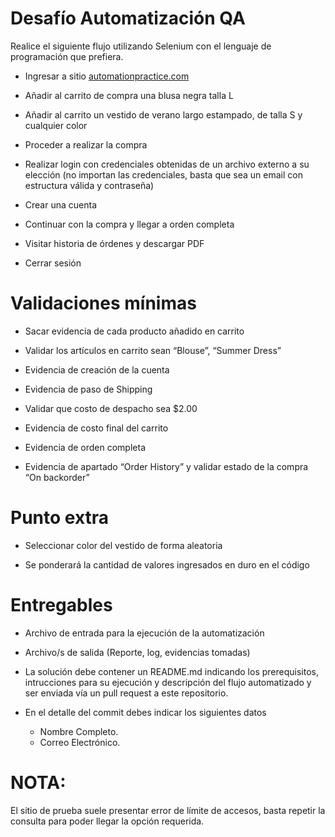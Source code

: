 # Desaf&iacute;o Automatizaci&oacute;n QA

Realice el siguiente flujo utilizando Selenium con el lenguaje de programaci&oacute;n que prefiera.  

 - Ingresar a sitio [automationpractice.com](http://automationpractice.com/)

 - A&ntilde;adir al carrito de compra una blusa negra talla L 

 - A&ntilde;adir al carrito un vestido de verano largo estampado, de talla S y cualquier color 

 - Proceder a realizar la compra 

 - Realizar login con credenciales obtenidas de un archivo externo a su elecci&oacute;n (no importan las credenciales, basta que sea un email con estructura v&aacute;lida y contrase&ntilde;a) 

 - Crear una cuenta 

 - Continuar con la compra y llegar a orden completa 

 - Visitar historia de &oacute;rdenes y descargar PDF 

 - Cerrar sesi&oacute;n 

 

# Validaciones m&iacute;nimas 

 - Sacar evidencia de cada producto a&ntilde;adido en carrito 

 - Validar los art&iacute;culos en carrito sean “Blouse”, “Summer Dress”  

 - Evidencia de creaci&oacute;n de la cuenta 

 - Evidencia de paso de Shipping  

 - Validar que costo de despacho sea $2.00 

 - Evidencia de costo final del carrito 

 - Evidencia de orden completa 

 - Evidencia de apartado “Order History” y validar estado de la compra “On backorder” 

 

# Punto extra 

 - Seleccionar color del vestido de forma aleatoria 

 - Se ponderar&aacute; la cantidad de valores ingresados en duro en el c&oacute;digo 

 
# Entregables 

 - Archivo de entrada para la ejecuci&oacute;n de la automatizaci&oacute;n 

 - Archivo/s de salida (Reporte, log, evidencias tomadas) 

 - La soluci&oacute;n debe contener un README.md indicando los prerequisitos, intrucciones para su ejecuci&oacute;n y descripci&oacute;n del flujo automatizado y ser enviada v&iacute;a un pull request a este repositorio. 

 - En el detalle del commit debes indicar los siguientes datos  
   - Nombre Completo. 
   - Correo Electr&oacute;nico. 


# NOTA: 
El sitio de prueba suele presentar error de l&iacute;mite de accesos, basta repetir la consulta para poder llegar la opci&oacute;n requerida.
